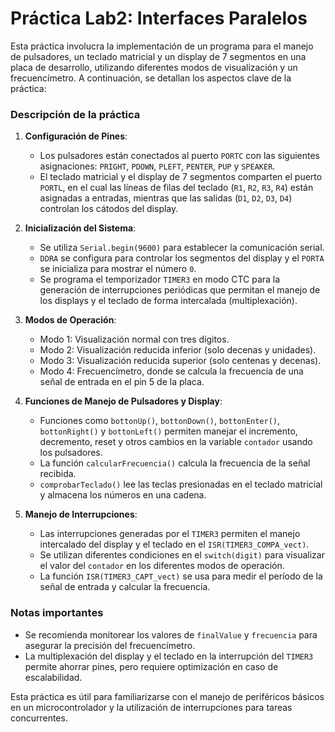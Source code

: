 # Práctica Lab2: Interfaces Paralelos
Esta práctica involucra la implementación de un programa para el manejo de pulsadores, un teclado matricial y un display de 7 segmentos en una placa de desarrollo, utilizando diferentes modos de visualización y un frecuencímetro. A continuación, se detallan los aspectos clave de la práctica:

### Descripción de la práctica

1. **Configuración de Pines**:
   - Los pulsadores están conectados al puerto `PORTC` con las siguientes asignaciones: `PRIGHT`, `PDOWN`, `PLEFT`, `PENTER`, `PUP` y `SPEAKER`.
   - El teclado matricial y el display de 7 segmentos comparten el puerto `PORTL`, en el cual las líneas de filas del teclado (`R1`, `R2`, `R3`, `R4`) están asignadas a entradas, mientras que las salidas (`D1`, `D2`, `D3`, `D4`) controlan los cátodos del display.

2. **Inicialización del Sistema**:
   - Se utiliza `Serial.begin(9600)` para establecer la comunicación serial.
   - `DDRA` se configura para controlar los segmentos del display y el `PORTA` se inicializa para mostrar el número `0`.
   - Se programa el temporizador `TIMER3` en modo CTC para la generación de interrupciones periódicas que permitan el manejo de los displays y el teclado de forma intercalada (multiplexación).

3. **Modos de Operación**:
   - Modo 1: Visualización normal con tres dígitos.
   - Modo 2: Visualización reducida inferior (solo decenas y unidades).
   - Modo 3: Visualización reducida superior (solo centenas y decenas).
   - Modo 4: Frecuencímetro, donde se calcula la frecuencia de una señal de entrada en el pin 5 de la placa.

4. **Funciones de Manejo de Pulsadores y Display**:
   - Funciones como `bottonUp()`, `bottonDown()`, `bottonEnter()`, `bottonRight()` y `bottonLeft()` permiten manejar el incremento, decremento, reset y otros cambios en la variable `contador` usando los pulsadores.
   - La función `calcularFrecuencia()` calcula la frecuencia de la señal recibida.
   - `comprobarTeclado()` lee las teclas presionadas en el teclado matricial y almacena los números en una cadena.

5. **Manejo de Interrupciones**:
   - Las interrupciones generadas por el `TIMER3` permiten el manejo intercalado del display y el teclado en el `ISR(TIMER3_COMPA_vect)`.
   - Se utilizan diferentes condiciones en el `switch(digit)` para visualizar el valor del `contador` en los diferentes modos de operación.
   - La función `ISR(TIMER3_CAPT_vect)` se usa para medir el período de la señal de entrada y calcular la frecuencia.

### Notas importantes
   - Se recomienda monitorear los valores de `finalValue` y `frecuencia` para asegurar la precisión del frecuencímetro.
   - La multiplexación del display y el teclado en la interrupción del `TIMER3` permite ahorrar pines, pero requiere optimización en caso de escalabilidad.

Esta práctica es útil para familiarizarse con el manejo de periféricos básicos en un microcontrolador y la utilización de interrupciones para tareas concurrentes.
